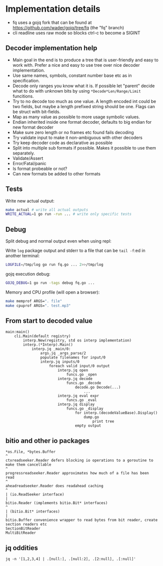 # Implementation details

- fq uses a gojq fork that can be found at https://github.com/wader/gojq/tree/fq (the "fq" branch)
- cli readline uses raw mode so blocks ctrl-c to become a SIGINT

## Decoder implementation help

- Main goal in the end is to produce a tree that is user-friendly and easy to work with.
Prefer a nice and easy to use tree over nice decoder implementation.
- Use same names, symbols, constant number base etc as in specification.
- Decode only ranges you know what it is. If possible let "parent" decide what to do with unknown
bits by using `*Decode*Len/Range/Limit` funcitions.
- Try to no decode too much as one value.
A length encoded int could be two fields, but maybe a length prefixed string should be one.
Flags can be struct with bit-fields.
- Map as many value as possible to more usage symbolic values.
- Endian inherited inside one format decoder, defaults to big endian for new format decoder
- Make sure zero length or no frames etc found fails decoding
- Try validate input to make it non-ambiguous with other decoders
- Try keep decoder code as declarative as possible
- Split into multiple sub formats if possible. Makes it possible to use them separately.
- Validate/Assert
- Error/Fatal/panic
- Is format probeable or not?
- Can new formats be added to other formats

## Tests

Write new actual output:
```sh
make actual # write all actual outputs
WRITE_ACTUAL=1 go run -run ... # write only specific tests
```

## Debug

Split debug and normal output even when using repl:

Write `log` package output and stderr to a file that can be `tail -f`:ed in another terminal:
```sh
LOGFILE=/tmp/log go run fq.go ... 2>>/tmp/log
```

gojq execution debug:
```sh
GOJQ_DEBUG=1 go run -tags debug fq.go ...
```

Memory and CPU profile (will open a browser):
```sh
make memprof ARGS=". file"
make cpuprof ARGS=". test.mp3"
```

## From start to decoded value

```
main:main()
    cli.Main(default registry)
        interp.New(registry, std os interp implementation)
        interp.(*Interp).Main()
            interp.jq _main/0:
                args.jq _args_parse/2
                populate filenames for input/0
                interp.jq inputs/0
                    foreach valid input/0 output
                        interp.jq open
                            funcs.go _open
                        interp.jq decode
                            funcs.go _decode
                                decode.go Decode(...)
                                    ...
                        interp.jq eval expr
                            funcs.go _eval
                        interp.jq display
                            funcs.go _display
                                for interp.(decodeValueBase).Display()
                                    dump.go
                                        print tree
                                empty output
```

## bitio and other io packages

```
*os.File, *bytes.Buffer
^
ctxreadseeker.Reader defers blocking io operations to a goroutine to make them cancellable
^
progressreadseeker.Reader approximates how much of a file has been read
^
aheadreadseeker.Reader does readahead caching
^
| (io.ReadSeeker interface)
|
bitio.Reader (implements bitio.Bit* interfaces)
^
| (bitio.Bit* interfaces)
|
bitio.Buffer convenience wrapper to read bytes from bit reader, create section readers etc
SectionBitReader
MultiBitReader
```

## jq oddities

```
jq -n '[1,2,3,4] | .[null:], .[null:2], .[2:null], .[:null]'
```
